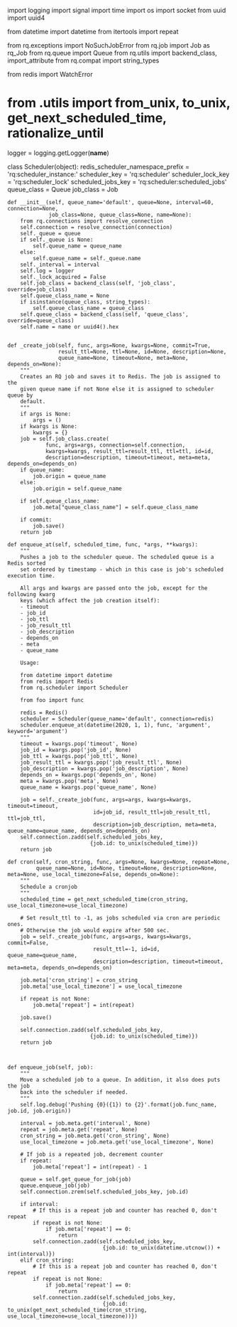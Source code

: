 
import logging
import signal
import time
import os
import socket
from uuid import uuid4

from datetime import datetime
from itertools import repeat

from rq.exceptions import NoSuchJobError
from rq.job import Job	as rq_Job
from rq.queue import Queue
from rq.utils import backend_class, import_attribute
from rq.compat import string_types

from redis import WatchError

# from .utils import from_unix, to_unix, get_next_scheduled_time, rationalize_until

logger = logging.getLogger(__name__)


class Scheduler(object):
    redis_scheduler_namespace_prefix = 'rq:scheduler_instance:'
    scheduler_key = 'rq:scheduler'
    scheduler_lock_key = 'rq:scheduler_lock'
    scheduled_jobs_key = 'rq:scheduler:scheduled_jobs'
    queue_class = Queue
    job_class = Job

    def __init__(self, queue_name='default', queue=None, interval=60, connection=None,
                 job_class=None, queue_class=None, name=None):
        from rq.connections import resolve_connection
        self.connection = resolve_connection(connection)
        self._queue = queue
        if self._queue is None:
            self.queue_name = queue_name
        else:
            self.queue_name = self._queue.name
        self._interval = interval
        self.log = logger
        self._lock_acquired = False
        self.job_class = backend_class(self, 'job_class', override=job_class)
        self.queue_class_name = None
        if isinstance(queue_class, string_types):
            self.queue_class_name = queue_class
        self.queue_class = backend_class(self, 'queue_class', override=queue_class)
        self.name = name or uuid4().hex

 
    def _create_job(self, func, args=None, kwargs=None, commit=True,
                    result_ttl=None, ttl=None, id=None, description=None,
                    queue_name=None, timeout=None, meta=None, depends_on=None):
        """
        Creates an RQ job and saves it to Redis. The job is assigned to the
        given queue name if not None else it is assigned to scheduler queue by
        default.
        """
        if args is None:
            args = ()
        if kwargs is None:
            kwargs = {}
        job = self.job_class.create(
                func, args=args, connection=self.connection,
                kwargs=kwargs, result_ttl=result_ttl, ttl=ttl, id=id,
                description=description, timeout=timeout, meta=meta, depends_on=depends_on)
        if queue_name:
            job.origin = queue_name
        else:
            job.origin = self.queue_name

        if self.queue_class_name:
            job.meta["queue_class_name"] = self.queue_class_name

        if commit:
            job.save()
        return job

    def enqueue_at(self, scheduled_time, func, *args, **kwargs):
        """
        Pushes a job to the scheduler queue. The scheduled queue is a Redis sorted
        set ordered by timestamp - which in this case is job's scheduled execution time.

        All args and kwargs are passed onto the job, except for the following kwarg
        keys (which affect the job creation itself):
        - timeout
        - job_id
        - job_ttl
        - job_result_ttl
        - job_description
        - depends_on
        - meta
        - queue_name

        Usage:

        from datetime import datetime
        from redis import Redis
        from rq.scheduler import Scheduler

        from foo import func

        redis = Redis()
        scheduler = Scheduler(queue_name='default', connection=redis)
        scheduler.enqueue_at(datetime(2020, 1, 1), func, 'argument', keyword='argument')
        """
        timeout = kwargs.pop('timeout', None)
        job_id = kwargs.pop('job_id', None)
        job_ttl = kwargs.pop('job_ttl', None)
        job_result_ttl = kwargs.pop('job_result_ttl', None)
        job_description = kwargs.pop('job_description', None)
        depends_on = kwargs.pop('depends_on', None)
        meta = kwargs.pop('meta', None)
        queue_name = kwargs.pop('queue_name', None)

        job = self._create_job(func, args=args, kwargs=kwargs, timeout=timeout,
                               id=job_id, result_ttl=job_result_ttl, ttl=job_ttl,
                               description=job_description, meta=meta, queue_name=queue_name, depends_on=depends_on)
        self.connection.zadd(self.scheduled_jobs_key,
                              {job.id: to_unix(scheduled_time)})
        return job

    def cron(self, cron_string, func, args=None, kwargs=None, repeat=None,
             queue_name=None, id=None, timeout=None, description=None, meta=None, use_local_timezone=False, depends_on=None):
        """
        Schedule a cronjob
        """
        scheduled_time = get_next_scheduled_time(cron_string, use_local_timezone=use_local_timezone)

        # Set result_ttl to -1, as jobs scheduled via cron are periodic ones.
        # Otherwise the job would expire after 500 sec.
        job = self._create_job(func, args=args, kwargs=kwargs, commit=False,
                               result_ttl=-1, id=id, queue_name=queue_name,
                               description=description, timeout=timeout, meta=meta, depends_on=depends_on)

        job.meta['cron_string'] = cron_string
        job.meta['use_local_timezone'] = use_local_timezone

        if repeat is not None:
            job.meta['repeat'] = int(repeat)

        job.save()

        self.connection.zadd(self.scheduled_jobs_key,
                              {job.id: to_unix(scheduled_time)})
        return job



    def enqueue_job(self, job):
        """
        Move a scheduled job to a queue. In addition, it also does puts the job
        back into the scheduler if needed.
        """
        self.log.debug('Pushing {0}({1}) to {2}'.format(job.func_name, job.id, job.origin))

        interval = job.meta.get('interval', None)
        repeat = job.meta.get('repeat', None)
        cron_string = job.meta.get('cron_string', None)
        use_local_timezone = job.meta.get('use_local_timezone', None)

        # If job is a repeated job, decrement counter
        if repeat:
            job.meta['repeat'] = int(repeat) - 1

        queue = self.get_queue_for_job(job)
        queue.enqueue_job(job)
        self.connection.zrem(self.scheduled_jobs_key, job.id)

        if interval:
            # If this is a repeat job and counter has reached 0, don't repeat
            if repeat is not None:
                if job.meta['repeat'] == 0:
                    return
            self.connection.zadd(self.scheduled_jobs_key,
                                  {job.id: to_unix(datetime.utcnow()) + int(interval)})
        elif cron_string:
            # If this is a repeat job and counter has reached 0, don't repeat
            if repeat is not None:
                if job.meta['repeat'] == 0:
                    return
            self.connection.zadd(self.scheduled_jobs_key,
                                  {job.id: to_unix(get_next_scheduled_time(cron_string, use_local_timezone=use_local_timezone))})

   